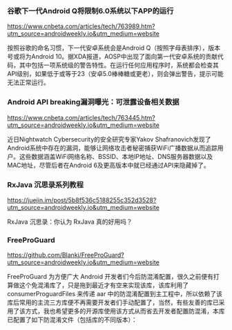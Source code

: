 ### 谷歌下一代Android Q将限制6.0系统以下APP的运行

https://www.cnbeta.com/articles/tech/763989.htm?utm_source=androidweekly.io&utm_medium=website


按照谷歌的命名习惯，下一代安卓系统会是Android Q（按照字母表排序），版本号或将为Android 10。据XDA报道，AOSP中出现了面向第一代安卓系统的贡献代码，其中包括一项系统级的警告特性。在运行任何应用程序时，系统都会检查其API级别，如果低于或等于23（安卓5.0棒棒糖或更老），则会弹出警告，提示可能无法正常运行。


### Android API breaking漏洞曝光：可泄露设备相关数据

https://www.cnbeta.com/articles/tech/763445.htm?utm_source=androidweekly.io&utm_medium=website

近日Nightwatch Cybersecurity的安全研究专家Yakov Shafranovich发现了Android系统中存在的漏洞，能够让网络攻击者秘密捕获WiFi广播数据从而追踪用户。这些数据涵盖WiFi网络名称、BSSID、本地IP地址、DNS服务器数据以及MAC地址，尽管后者在Android 6及更高版本中就已经通过API来隐藏掉了。



### RxJava 沉思录系列教程

https://juejin.im/post/5b8f536c5188255c352d3528?utm_source=androidweekly.io&utm_medium=website

RxJava 沉思录：你认为 RxJava 真的好用吗？


### FreeProGuard

https://github.com/Blankj/FreeProGuard?utm_source=androidweekly.io&utm_medium=website

FreeProGuard 为方便广大 Android 开发者们今后防混淆配置，很久之前便有打算做这个免混淆库了，只是拖到最近才有空来实现该库，该库利用了 consumerProguardFiles 来传递 aar 中的防混淆配置到主工程中，所以依赖了该库后常用的主流三方库便不再需要开发者们手动配置了，当然，有些友善的库已采用了该方式，我也希望更多的开源库使用该方式从而省去开发者配置防混淆，本库已配置了如下防混淆文件（包括库的不同版本）：